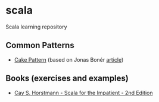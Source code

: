 # scala
Scala learning repository

## Common Patterns

- [Cake Pattern](https://github.com/igorsoto/scala/tree/master/patterns/cake-pattern) (based on Jonas Bonér [article](http://jonasboner.com/real-world-scala-dependency-injection-di/))

## Books (exercises and examples)

- [Cay S. Horstmann - Scala for the Impatient - 2nd Edition](https://github.com/igorsoto/scala/tree/master/books/scala-for-the-impatient-2-edition)